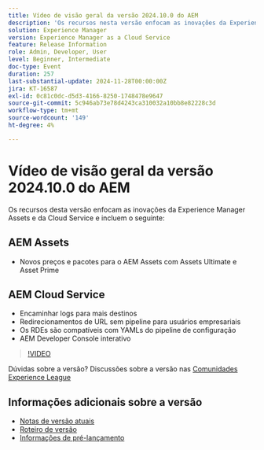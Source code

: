 ```yaml
---
title: Vídeo de visão geral da versão 2024.10.0 do AEM
description: 'Os recursos nesta versão enfocam as inovações da Experience Manager Assets e da Cloud Service e incluem o seguinte: AEM Assets Novos preços e pacotes para o AEM Assets com o Assets Ultimate e o Asset PrimeAEM O Cloud Service Encaminha logs para mais destinos Redirecionamentos de URL sem pipeline para usuários empresariais ​ RDEs são compatíveis com os YAMLs do pipeline de configuração​ AEM interativo Developer Console'
solution: Experience Manager
version: Experience Manager as a Cloud Service
feature: Release Information
role: Admin, Developer, User
level: Beginner, Intermediate
doc-type: Event
duration: 257
last-substantial-update: 2024-11-28T00:00:00Z
jira: KT-16587
exl-id: 0c81c0dc-d5d3-4166-8250-1748478e9647
source-git-commit: 5c946ab73e78d4243ca310032a10bb8e82228c3d
workflow-type: tm+mt
source-wordcount: '149'
ht-degree: 4%

---
```


# Vídeo de visão geral da versão 2024.10.0 do AEM

Os recursos desta versão enfocam as inovações da Experience Manager Assets e da Cloud Service e incluem o seguinte:

## AEM Assets

* Novos preços e pacotes para o AEM Assets com Assets Ultimate e Asset Prime

## AEM Cloud Service

* Encaminhar logs para mais destinos
* Redirecionamentos de URL sem pipeline para usuários empresariais &#x200B;
* Os RDEs são compatíveis com YAMLs do pipeline de configuração&#x200B;
* AEM Developer Console interativo

>[!VIDEO](https://video.tv.adobe.com/v/3440501/?learn=on&enablevpops)

Dúvidas sobre a versão?  Discussões sobre a versão nas [Comunidades Experience League](https://adobe.ly/3ZgKGmh)

## Informações adicionais sobre a versão

* [Notas de versão atuais](https://experienceleague.adobe.com/docs/experience-manager-cloud-service/content/release-notes/home.html?lang=pt-BR)
* [Roteiro de versão](https://experienceleague.adobe.com/docs/experience-manager-release-information/aem-release-updates/update-releases-roadmap.html?lang=pt-BR)
* [Informações de pré-lançamento](https://experienceleague.adobe.com/docs/experience-manager-cloud-service/content/release-notes/prerelease.html?lang=pt-BR)
